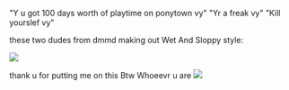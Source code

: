 "Y u got 100 days worth of playtime on ponytown vy" 
"Yr a freak vy"
"Kill yourslef vy"

these two dudes from dmmd making out Wet And Sloppy style: 


![](https://media.discordapp.net/attachments/727258187207540846/1189782591155474583/IMG_7042.jpg?ex=659f6a62&is=658cf562&hm=bc5a5a4e87b38b1b066321dfdf8af4ea44a2e285859b5100bf1a6893918019a3&=&format=webp&width=705&height=396)

thank u for putting me on this Btw Whoeevr u are 
![](https://media.discordapp.net/attachments/727258187207540846/1191145220939714560/Untitled1114_20231217175348.png?ex=65a45f6f&is=6591ea6f&hm=2392242658bfe5b460b37566a081733b6bf9bed3156666be8f2cb0be5b10ead5&=&format=webp&quality=lossless&width=676&height=600)
